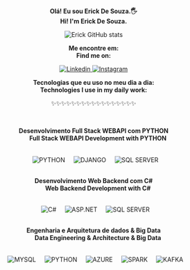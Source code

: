 <div align="center">
  <p><b>Olá! Eu sou Erick De Souza.🖐️</b><br>  
  <b>Hi! I'm Erick De Souza.</b><br></p>

  <img src="https://github-readme-stats.vercel.app/api?username=ErickDeSouza567&show_icons=true&theme=tokyonight" alt="Erick GitHub stats" />

  <p><b>Me encontre em:</b><br>  
  <b>Find me on:</b></p>

  <a href="https://www.linkedin.com/in/erick-de-souza-245b09191/">
    <img src="https://img.shields.io/badge/LinkedIn-0077B5?style=for-the-badge&logo=linkedin&logoColor=white" alt="Linkedin" />
  </a>
  <a href="https://www.instagram.com/erick_x22/">
    <img src="https://img.shields.io/badge/Instagram-E4405F?style=for-the-badge&logo=instagram&logoColor=white" alt="Instagram" />
  </a>

  <p><b>Tecnologias que eu uso no meu dia a dia:</b><br>  
  <b>Technologies I use in my daily work:</b></p>

<p>✨✨✨✨✨✨✨✨✨✨✨✨✨✨✨✨✨</p>
  <p><b>Desenvolvimento Full Stack WEBAPI com PYTHON</b><br>  
  <b>Full Stack WEBAPI Development with PYTHON </b></p>
  <div style="display: inline_block;">
    <img align="center" alt="PYTHON" src="https://img.shields.io/badge/Python-3776AB?style=for-the-badge&logo=python&logoColor=white"/>
    <img align="center" alt="DJANGO" src="https://img.shields.io/badge/Django-092E20?style=for-the-badge&logo=django&logoColor=white"/>
    <img align="center" alt="SQL SERVER" src="https://img.shields.io/badge/Microsoft%20SQL%20Server-CC2927?style=for-the-badge&logo=microsoft-sql-server&logoColor=white"/>
  </div>
  <p><b>Desenvolvimento Web Backend com C#</b><br>  
  <b>Web Backend Development with C#</b></p>
  <div style="display: inline_block;">
    <img align="center" alt="C#" src="https://img.shields.io/badge/C%23-239120?style=for-the-badge&logo=c-sharp&logoColor=white"/>
    <img align="center" alt="ASP.NET" src="https://img.shields.io/badge/ASP.NET-5C2D91?style=for-the-badge&logo=asp.net&logoColor=white"/>
    <img align="center" alt="SQL SERVER" src="https://img.shields.io/badge/Microsoft%20SQL%20Server-CC2927?style=for-the-badge&logo=microsoft-sql-server&logoColor=white"/>
  </div>
  <p><b>Engenharia e Arquitetura de dados & Big Data</b><br>  
  <b>Data Engineering & Architecture & Big Data </b></p>
  <div style="display: inline_block;">
    <img align="center" alt="MYSQL" src="https://img.shields.io/badge/MySQL-00000F?style=for-the-badge&logo=mysql&logoColor=white"/>
    <img align="center" alt="PYTHON" src="https://img.shields.io/badge/Python-3776AB?style=for-the-badge&logo=python&logoColor=white"/>
    <img align="center" alt="AZURE" src="https://img.shields.io/badge/Azure-0078D4?style=for-the-badge&logo=microsoft-azure&logoColor=white"/>
    <img align="center" alt="SPARK" src="https://img.shields.io/badge/Apache%20Spark-FDEE21?style=flat-square&logo=apachespark&logoColor=black"/>
    <img align="center" alt="KAFKA" src="https://img.shields.io/badge/Apache%20Kafka-231F20?style=for-the-badge&logo=apachekafka&logoColor=white"/>
  </div>
</div>
